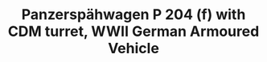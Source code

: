 ---
layout: product
title: "Panzerspähwagen P 204 (f) with CDM turret, WWII German Armoured Vehicle"
price: "TBA" 
desc: "Maketa"
img_path: "/assets/img/ICM 35377.webp"
brand: "N/A"
available: false
special_offer: false
new: false
soon: false
cat: "010000"
subcat: "013600"
subsubcat: "0N/A"
sifra: "ICM 35377"
popular: false
spec: false
---